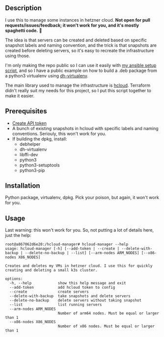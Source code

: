 ## Description

I use this to manage some instances in hetzner cloud. **Not open for pull requests/issues/feedback; it won't work for you, and it's mostly spaghetti code.** :spaghetti:

The idea is that servers can be created and deleted based on specific snapshot labels and naming convention, and the trick is that snapshots are created before deleting servers, so it's easy to recreate the infrastructure using those.

I'm only making the repo public so I can use it easily with [my ansible setup script](https://github.com/matuzalemmuller/setup-workstation), and so I have a public example on how to build a .deb package from a python3 virtualenv using [dh-virtualenv](https://github.com/spotify/dh-virtualenv).

The main library used to manage the infrastructure is [hcloud](https://hcloud-python.readthedocs.io/en/stable/). Terraform didn't really suit my needs for this project, so I put this script together to make it easier.

## Prerequisites

- [Create API token](https://docs.hetzner.com/cloud/api/getting-started/generating-api-token/)
- A bunch of existing snapshots in hcloud with specific labels and naming conventions. Seriouly, this won't work for you.
- If building the dpkg, install:
  - debhelper
  - dh-virtualenv
  - libffi-dev
  - python3
  - python3-setuptools
  - python3-pip

## Installation

Python package, virtualenv, dpkg. Pick your poison, but again, it won't work for you.

## Usage

Last warning: this won't work for you. So, not putting a lot of details here, just the help:

```
root@a867062d6e20:/hcloud-manager# hcloud-manager --help
usage: hcloud-manager [-h] [--add-token | --create | --delete-with-backup | --delete-no-backup | --list] [--arm-nodes ARM_NODES] [--x86-nodes X86_NODES]

Creates and deletes my VMs in hetzner cloud. I use this for quickly creating and deleting a small k3s cluster.

options:
  -h, --help            show this help message and exit
  --add-token           add hcloud token to config
  --create              create servers
  --delete-with-backup  take snapshots and delete servers
  --delete-no-backup    delete servers without taking snapshot
  --list                list running servers
  --arm-nodes ARM_NODES
                        Number of arm64 nodes. Must be equal or larger than 1
  --x86-nodes X86_NODES
                        Number of x86 nodes. Must be equal or larger than 1
```
